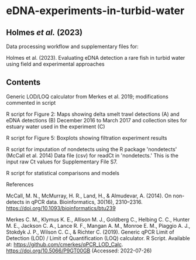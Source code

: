 # eDNA-experiments-in-turbid-water

## Holmes _et al._ (2023)

Data processing workflow and supplementary files for:

Holmes et al. (2023). Evaluating eDNA detection a rare fish in turbid water using field and experimental approaches

## Contents

Generic LOD/LOQ calculator from Merkes et al. 2019; modifications commented in script

R script for Figure 2: Maps showing delta smelt trawl detections (A) and eDNA detections (B) December 2016 to March 2017 and collection sites for estuary water used in the experiment (C)

R script for Figure 5: Boxplots showing filtration experiment results

R script for imputation of nondetects using the R package 'nondetects' (McCall et al. 2014)
Data file (csv) for readCt in 'nondetects.' This is the input raw Ct values for Supplementary File S7.

R script for statistical comparisons and models

References

McCall, M. N., McMurray, H. R., Land, H., & Almudevar, A. (2014). On non-detects in qPCR data. Bioinformatics, 30(16), 2310–2316. https://doi.org/10.1093/bioinformatics/btu239

Merkes C. M., Klymus K. E., Allison M. J., Goldberg C., Helbing C. C., Hunter M. E., Jackson C. A., Lance R. F., Mangan A. M., Monroe E. M., Piaggio A. J., Stokdyk J. P., Wilson C. C., & Richter C. (2019). Generic qPCR Limit of Detection (LOD) / Limit of Quantification (LOQ) calculator. R Script. Available at: https://github.com/cmerkes/qPCR_LOD_Calc. https://doi.org/10.5066/P9GT00GB (Accessed: 2022-07-26)
